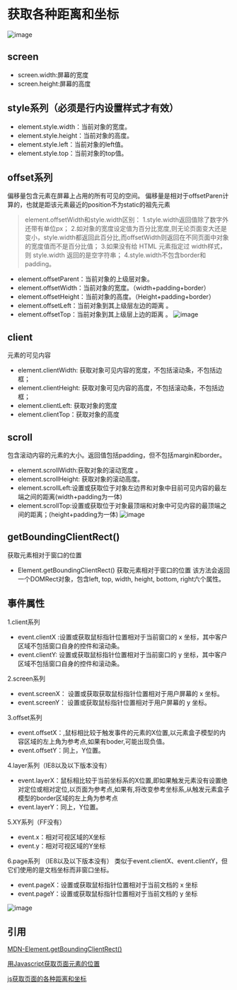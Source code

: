 # 获取各种距离和坐标
![image](https://user-gold-cdn.xitu.io/2018/8/30/1658acf89500c9d4?imageView2/0/w/1280/h/960/format/webp/ignore-error/1)
## screen
- screen.width:屏幕的宽度
- screen.height:屏幕的高度

## style系列（必须是行内设置样式才有效）
- element.style.width：当前对象的宽度。
- element.style.height：当前对象的高度。
- element.style.left：当前对象的left值。
- element.style.top：当前对象的top值。

## offset系列
偏移量包含元素在屏幕上占用的所有可见的空间。
偏移量是相对于offsetParen计算的，也就是距该元素最近的position不为static的祖先元素
>element.offsetWidth和style.width区别：
1.style.width返回值除了数字外还带有单位px；
2.如对象的宽度设定值为百分比宽度,则无论页面变大还是变小，style.width都返回此百分比,而offsetWidth则返回在不同页面中对象的宽度值而不是百分比值；
3.如果没有给 HTML 元素指定过 width样式，则 style.width 返回的是空字符串；
> 4.style.width不包含border和padding。
- element.offsetParent：当前对象的上级层对象。
- element.offsetWidth：当前对象的宽度。（width+padding+border）
- element.offsetHeight：当前对象的高度。（Height+padding+border）
- element.offsetLeft：当前对象到其上级层左边的距离 。
- element.offsetTop：当前对象到其上级层上边的距离 。
![image](https://user-gold-cdn.xitu.io/2018/4/1/162804163d195550?imageView2/0/w/1280/h/960/format/webp/ignore-error/1)

## client
元素的可见内容
- element.clientWidth: 获取对象可见内容的宽度，不包括滚动条，不包括边框；
- element.clientHeight: 获取对象可见内容的高度，不包括滚动条，不包括边框；
- element.clientLeft: 获取对象的宽度
- element.clientTop：获取对象的高度

## scroll
包含滚动内容的元素的大小。返回值包括padding，但不包括margin和border。
- element.scrollWidth:获取对象的滚动宽度 。
- element.scrollHeight: 获取对象的滚动高度。
- element.scrollLeft:设置或获取位于对象左边界和对象中目前可见内容的最左端之间的距离(width+padding为一体)
- element.scrollTop:设置或获取位于对象最顶端和对象中可见内容的最顶端之间的距离；(height+padding为一体)
![image](https://user-gold-cdn.xitu.io/2018/4/1/1628055d0479d7c5?imageView2/0/w/1280/h/960/format/webp/ignore-error/1)

## getBoundingClientRect()
获取元素相对于窗口的位置
- Element.getBoundingClientRect()
    获取元素相对于窗口的位置
    该方法会返回一个DOMRect对象，包含left, top, width, height, bottom, right六个属性。


## 事件属性
1.client系列
- event.clientX :设置或获取鼠标指针位置相对于当前窗口的 x 坐标，其中客户区域不包括窗口自身的控件和滚动条。
- event.clientY: 设置或获取鼠标指针位置相对于当前窗口的 y 坐标，其中客户区域不包括窗口自身的控件和滚动条。

2.screen系列
- event.screenX： 设置或获取获取鼠标指针位置相对于用户屏幕的 x 坐标。
- event.screenY： 设置或获取鼠标指针位置相对于用户屏幕的 y 坐标。

3.offset系列
- event.offsetX：,鼠标相比较于触发事件的元素的X位置,以元素盒子模型的内容区域的左上角为参考点,如果有boder,可能出现负值。
- event.offsetY：同上，Y位置。

4.layer系列（IE8以及以下版本没有）
- event.layerX：鼠标相比较于当前坐标系的X位置,即如果触发元素没有设置绝对定位或相对定位,以页面为参考点,如果有,将改变参考坐标系,从触发元素盒子模型的border区域的左上角为参考点
- event.layerY：同上，Y位置。

5.XY系列（FF没有）
- event.x：相对可视区域的X坐标
- event.y：相对可视区域的Y坐标

6.page系列 （IE8以及以下版本没有）
类似于event.clientX、event.clientY，但它们使用的是文档坐标而非窗口坐标。
- event.pageX：设置或获取鼠标指针位置相对于当前文档的 x 坐标
- event.pageY：设置或获取鼠标指针位置相对于当前文档的 y 坐标

![image](https://user-gold-cdn.xitu.io/2018/4/1/1628064e83bb382a?imageView2/0/w/1280/h/960/format/webp/ignore-error/1)

## 引用
[MDN-Element.getBoundingClientRect()](https://developer.mozilla.org/zh-CN/docs/Web/API/Element/getBoundingClientRect)


[用Javascript获取页面元素的位置](https://www.ruanyifeng.com/blog/2009/09/find_element_s_position_using_javascript.html)

[js获取页面的各种距离和坐标](https://www.jianshu.com/p/ae74594dd9ba)